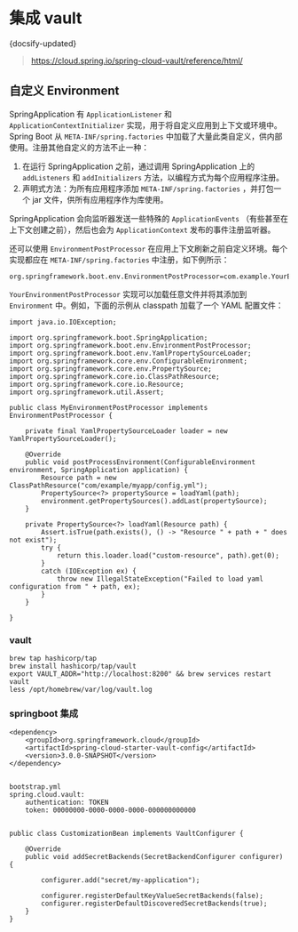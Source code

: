 # 集成 vault
{docsify-updated}

> https://cloud.spring.io/spring-cloud-vault/reference/html/

## 自定义 Environment
SpringApplication 有 `ApplicationListener` 和 `ApplicationContextInitializer` 实现，用于将自定义应用到上下文或环境中。Spring Boot 从 `META-INF/spring.factories` 中加载了大量此类自定义，供内部使用。注册其他自定义的方法不止一种：
1. 在运行 SpringApplication 之前，通过调用 SpringApplication 上的 `addListeners` 和 `addInitializers` 方法，以编程方式为每个应用程序注册。
2. 声明式方法：为所有应用程序添加 `META-INF/spring.factories` ，并打包一个 jar 文件，供所有应用程序作为库使用。

SpringApplication 会向监听器发送一些特殊的 `ApplicationEvents` （有些甚至在上下文创建之前），然后也会为 `ApplicationContext` 发布的事件注册监听器。

还可以使用 `EnvironmentPostProcessor` 在应用上下文刷新之前自定义环境。每个实现都应在 `META-INF/spring.factories` 中注册，如下例所示：
```
org.springframework.boot.env.EnvironmentPostProcessor=com.example.YourEnvironmentPostProcessor
```

`YourEnvironmentPostProcessor` 实现可以加载任意文件并将其添加到 `Environment` 中。例如，下面的示例从 classpath 加载了一个 YAML 配置文件：
```
import java.io.IOException;

import org.springframework.boot.SpringApplication;
import org.springframework.boot.env.EnvironmentPostProcessor;
import org.springframework.boot.env.YamlPropertySourceLoader;
import org.springframework.core.env.ConfigurableEnvironment;
import org.springframework.core.env.PropertySource;
import org.springframework.core.io.ClassPathResource;
import org.springframework.core.io.Resource;
import org.springframework.util.Assert;

public class MyEnvironmentPostProcessor implements EnvironmentPostProcessor {

	private final YamlPropertySourceLoader loader = new YamlPropertySourceLoader();

	@Override
	public void postProcessEnvironment(ConfigurableEnvironment environment, SpringApplication application) {
		Resource path = new ClassPathResource("com/example/myapp/config.yml");
		PropertySource<?> propertySource = loadYaml(path);
		environment.getPropertySources().addLast(propertySource);
	}

	private PropertySource<?> loadYaml(Resource path) {
		Assert.isTrue(path.exists(), () -> "Resource " + path + " does not exist");
		try {
			return this.loader.load("custom-resource", path).get(0);
		}
		catch (IOException ex) {
			throw new IllegalStateException("Failed to load yaml configuration from " + path, ex);
		}
	}

}
```


### vault
```
brew tap hashicorp/tap
brew install hashicorp/tap/vault
export VAULT_ADDR="http://localhost:8200" && brew services restart vault
less /opt/homebrew/var/log/vault.log
```

### springboot 集成
```
<dependency>
    <groupId>org.springframework.cloud</groupId>
    <artifactId>spring-cloud-starter-vault-config</artifactId>
    <version>3.0.0-SNAPSHOT</version>
</dependency>


bootstrap.yml
spring.cloud.vault:
    authentication: TOKEN
    token: 00000000-0000-0000-0000-000000000000


public class CustomizationBean implements VaultConfigurer {

    @Override
    public void addSecretBackends(SecretBackendConfigurer configurer) {

        configurer.add("secret/my-application");

        configurer.registerDefaultKeyValueSecretBackends(false);
        configurer.registerDefaultDiscoveredSecretBackends(true);
    }
}
```